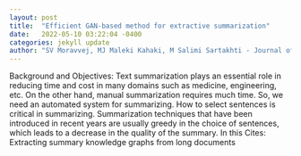 ```yaml
---
layout: post
title:  "Efficient GAN-based method for extractive summarization"
date:   2022-05-10 03:22:04 -0400
categories: jekyll update
author: "SV Moravvej, MJ Maleki Kahaki, M Salimi Sartakhti - Journal of Electrical and , 2021"
---
```

Background and Objectives: Text summarization plays an essential role in reducing time and cost in many domains such as medicine, engineering, etc. On the other hand, manual summarization requires much time. So, we need an automated system for summarizing. How to select sentences is critical in summarizing. Summarization techniques that have been introduced in recent years are usually greedy in the choice of sentences, which leads to a decrease in the quality of the summary. In this Cites: Extracting summary knowledge graphs from long documents